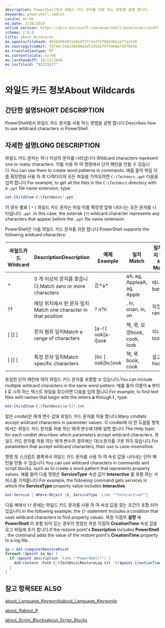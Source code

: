 ```yaml
---
description: PowerShell에서 와일드 카드 문자를 사용 하는 방법을 설명 합니다.
keywords: powershell,cmdlet
Locale: en-US
ms.date: 3/28/2019
online version: https://docs.microsoft.com/powershell/module/microsoft.powershell.core/about/about_wildcards?view=powershell-5.1&WT.mc_id=ps-gethelp
schema: 2.0.0
title: about_Wildcards
ms.openlocfilehash: 4656266107a29e4f57c5e273788d382a477a2428
ms.sourcegitcommit: f874dc1d4236e06a3df195d179f59e0a7d9f8436
ms.translationtype: MT
ms.contentlocale: ko-KR
ms.lasthandoff: 10/13/2020
ms.locfileid: "93223177"
---
```

# <a name="about-wildcards"></a><span data-ttu-id="bbaef-104">와일드 카드 정보</span><span class="sxs-lookup"><span data-stu-id="bbaef-104">About Wildcards</span></span>

## <a name="short-description"></a><span data-ttu-id="bbaef-105">간단한 설명</span><span class="sxs-lookup"><span data-stu-id="bbaef-105">SHORT DESCRIPTION</span></span>

<span data-ttu-id="bbaef-106">PowerShell에서 와일드 카드 문자를 사용 하는 방법을 설명 합니다.</span><span class="sxs-lookup"><span data-stu-id="bbaef-106">Describes how to use wildcard characters in PowerShell.</span></span>

## <a name="long-description"></a><span data-ttu-id="bbaef-107">자세한 설명</span><span class="sxs-lookup"><span data-stu-id="bbaef-107">LONG DESCRIPTION</span></span>

<span data-ttu-id="bbaef-108">와일드 카드 문자는 하나 이상의 문자를 나타냅니다.</span><span class="sxs-lookup"><span data-stu-id="bbaef-108">Wildcard characters represent one or many characters.</span></span> <span data-ttu-id="bbaef-109">이를 사용 하 여 명령에서 단어 패턴을 만들 수 있습니다.</span><span class="sxs-lookup"><span data-stu-id="bbaef-109">You can use them to create word patterns in commands.</span></span> <span data-ttu-id="bbaef-110">예를 들어 파일 이름 확장명을 사용 하 여 디렉터리의 모든 파일을 가져오려면 `C:\Techdocs` `.ppt` 다음을 입력 합니다.</span><span class="sxs-lookup"><span data-stu-id="bbaef-110">For example, to get all the files in the `C:\Techdocs` directory with a `.ppt` file name extension, type:</span></span>

```powershell
Get-ChildItem C:\Techdocs\*.ppt
```

<span data-ttu-id="bbaef-111">이 경우 별표 ( `*` ) 와일드 카드 문자는 파일 이름 확장명 앞에 나타나는 모든 문자를 나타냅니다 `.ppt` .</span><span class="sxs-lookup"><span data-stu-id="bbaef-111">In this case, the asterisk (`*`) wildcard character represents any characters that appear before the `.ppt` file name extension.</span></span>

<span data-ttu-id="bbaef-112">PowerShell은 다음 와일드 카드 문자를 지원 합니다.</span><span class="sxs-lookup"><span data-stu-id="bbaef-112">PowerShell supports the following wildcard characters:</span></span>

|<span data-ttu-id="bbaef-113">와일드카드</span><span class="sxs-lookup"><span data-stu-id="bbaef-113">Wildcard</span></span>|<span data-ttu-id="bbaef-114">Description</span><span class="sxs-lookup"><span data-stu-id="bbaef-114">Description</span></span>               |<span data-ttu-id="bbaef-115">예제</span><span class="sxs-lookup"><span data-stu-id="bbaef-115">Example</span></span> |<span data-ttu-id="bbaef-116">일치</span><span class="sxs-lookup"><span data-stu-id="bbaef-116">Match</span></span>        |<span data-ttu-id="bbaef-117">일치 하지 않음</span><span class="sxs-lookup"><span data-stu-id="bbaef-117">No Match</span></span>|
|--------|--------------------------|--------|-------------|--------|
|\*      |<span data-ttu-id="bbaef-118">0 개 이상의 문자를 찾습니다.</span><span class="sxs-lookup"><span data-stu-id="bbaef-118">Match zero or more characters</span></span> | <span data-ttu-id="bbaef-119">은\*</span><span class="sxs-lookup"><span data-stu-id="bbaef-119">a\*</span></span>  | <span data-ttu-id="bbaef-120">aA, ag, Apple</span><span class="sxs-lookup"><span data-stu-id="bbaef-120">aA, ag, Apple</span></span> | <span data-ttu-id="bbaef-121">바나나</span><span class="sxs-lookup"><span data-stu-id="bbaef-121">banana</span></span> |
|<span data-ttu-id="bbaef-122">?</span><span class="sxs-lookup"><span data-stu-id="bbaef-122">?</span></span>       |<span data-ttu-id="bbaef-123">해당 위치에서 한 문자 일치</span><span class="sxs-lookup"><span data-stu-id="bbaef-123">Match one character in that position</span></span> | <span data-ttu-id="bbaef-124">? n</span><span class="sxs-lookup"><span data-stu-id="bbaef-124">?n</span></span> | <span data-ttu-id="bbaef-125">, in, on</span><span class="sxs-lookup"><span data-stu-id="bbaef-125">an, in, on</span></span> | <span data-ttu-id="bbaef-126">되었음</span><span class="sxs-lookup"><span data-stu-id="bbaef-126">ran</span></span> |
|<span data-ttu-id="bbaef-127">\[ \]</span><span class="sxs-lookup"><span data-stu-id="bbaef-127">\[ \]</span></span>   |<span data-ttu-id="bbaef-128">문자 범위 일치</span><span class="sxs-lookup"><span data-stu-id="bbaef-128">Match a range of characters</span></span> | <span data-ttu-id="bbaef-129">\[a-l \] ook</span><span class="sxs-lookup"><span data-stu-id="bbaef-129">\[a-l\]ook</span></span> | <span data-ttu-id="bbaef-130">책, 쿡, 모양</span><span class="sxs-lookup"><span data-stu-id="bbaef-130">book, cook, look</span></span> | <span data-ttu-id="bbaef-131">이나</span><span class="sxs-lookup"><span data-stu-id="bbaef-131">took</span></span> |
|<span data-ttu-id="bbaef-132">\[ \]</span><span class="sxs-lookup"><span data-stu-id="bbaef-132">\[ \]</span></span>   |<span data-ttu-id="bbaef-133">특정 문자 일치</span><span class="sxs-lookup"><span data-stu-id="bbaef-133">Match specific characters</span></span> | <span data-ttu-id="bbaef-134">\[bc \] ook</span><span class="sxs-lookup"><span data-stu-id="bbaef-134">\[bc\]ook</span></span> | <span data-ttu-id="bbaef-135">책, 쿡</span><span class="sxs-lookup"><span data-stu-id="bbaef-135">book, cook</span></span> | <span data-ttu-id="bbaef-136">갈고리</span><span class="sxs-lookup"><span data-stu-id="bbaef-136">hook</span></span> |

<span data-ttu-id="bbaef-137">동일한 단어 패턴에 여러 와일드 카드 문자를 포함할 수 있습니다.</span><span class="sxs-lookup"><span data-stu-id="bbaef-137">You can include multiple wildcard characters in the same word pattern.</span></span> <span data-ttu-id="bbaef-138">예를 들어 이름이 **a** 부터 **l** 로 시작 하는 텍스트 파일을 찾으려면 다음을 입력 합니다.</span><span class="sxs-lookup"><span data-stu-id="bbaef-138">For example, to find text files with names that begin with the letters **a** through **l** , type:</span></span>

```powershell
Get-ChildItem C:\Techdocs\[a-l]*.txt
```

<span data-ttu-id="bbaef-139">많은 cmdlet은 매개 변수 값에 와일드 카드 문자를 허용 합니다.</span><span class="sxs-lookup"><span data-stu-id="bbaef-139">Many cmdlets accept wildcard characters in parameter values.</span></span> <span data-ttu-id="bbaef-140">각 cmdlet에 대 한 도움말 항목에서는 와일드 카드 문자를 허용 하는 매개 변수에 대해 설명 합니다.</span><span class="sxs-lookup"><span data-stu-id="bbaef-140">The Help topic for each cmdlet describes which parameters accept wildcard characters.</span></span> <span data-ttu-id="bbaef-141">와일드 카드 문자를 허용 하는 매개 변수의 경우에는 대/소문자를 구분 하지 않습니다.</span><span class="sxs-lookup"><span data-stu-id="bbaef-141">For parameters that accept wildcard characters, their use is case-insensitive.</span></span>

<span data-ttu-id="bbaef-142">명령 및 스크립트 블록에서 와일드 카드 문자를 사용 하 여 속성 값을 나타내는 단어 패턴을 만들 수 있습니다.</span><span class="sxs-lookup"><span data-stu-id="bbaef-142">You can use wildcard characters in commands and script blocks, such as to create a word pattern that represents property values.</span></span> <span data-ttu-id="bbaef-143">예를 들어 다음 명령은 **ServiceType** 속성 값이 **Interactive** 를 포함 하는 서비스를 가져옵니다.</span><span class="sxs-lookup"><span data-stu-id="bbaef-143">For example, the following command gets services in which the **ServiceType** property value includes **Interactive**.</span></span>

```powershell
Get-Service | Where-Object {$_.ServiceType -Like "*Interactive*"}
```

<span data-ttu-id="bbaef-144">다음 예에서 `If` 문에는 와일드 카드 문자를 사용 하 여 속성 값을 찾는 조건이 포함 되어 있습니다.</span><span class="sxs-lookup"><span data-stu-id="bbaef-144">In the following example, the `If` statement includes a condition that uses wildcard characters to find property values.</span></span> <span data-ttu-id="bbaef-145">복원 지점의 **설명** 에 **PowerShell** 이 포함 되어 있는 경우이 명령은 복원 지점의 **CreationTime** 속성 값을 로그 파일에 추가 합니다.</span><span class="sxs-lookup"><span data-stu-id="bbaef-145">If the restore point's **Description** includes **PowerShell** , the command adds the value of the restore point's **CreationTime** property to a log file.</span></span>

```powershell
$p = Get-ComputerRestorePoint
foreach ($point in $p) {
  if ($point.description -like "*PowerShell*") {
    Add-Content -Path C:\TechDocs\RestoreLog.txt "$($point.CreationTime)"
  }
}
```

## <a name="see-also"></a><span data-ttu-id="bbaef-146">참고 항목</span><span class="sxs-lookup"><span data-stu-id="bbaef-146">SEE ALSO</span></span>

[<span data-ttu-id="bbaef-147">about_Language_Keywords</span><span class="sxs-lookup"><span data-stu-id="bbaef-147">about_Language_Keywords</span></span>](about_Language_Keywords.md)

[<span data-ttu-id="bbaef-148">about_If</span><span class="sxs-lookup"><span data-stu-id="bbaef-148">about_If</span></span>](about_If.md)

[<span data-ttu-id="bbaef-149">about_Script_Blocks</span><span class="sxs-lookup"><span data-stu-id="bbaef-149">about_Script_Blocks</span></span>](about_Script_Blocks.md)
